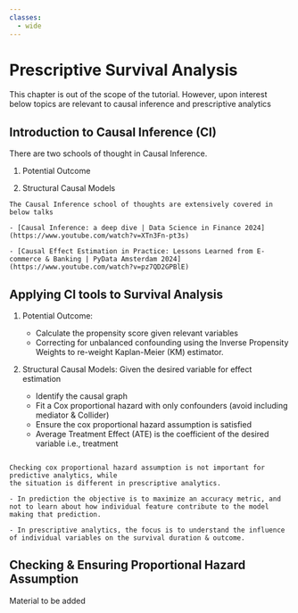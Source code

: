 ```yaml
---
classes:
  - wide
---
```


# Prescriptive Survival Analysis

This chapter is out of the scope of the tutorial. However, upon interest below topics are relevant to causal inference and prescriptive analytics 


## Introduction to Causal Inference (CI)
There are two schools of thought in Causal Inference. 

1. Potential Outcome

2. Structural Causal Models 


```{seealso}
The Causal Inference school of thoughts are extensively covered in below talks   

- [Causal Inference: a deep dive | Data Science in Finance 2024](https://www.youtube.com/watch?v=XTn3Fn-pt3s)

- [Causal Effect Estimation in Practice: Lessons Learned from E-commerce & Banking | PyData Amsterdam 2024](https://www.youtube.com/watch?v=pz7QD2GPBlE)
```


## Applying CI tools to Survival Analysis

1. Potential Outcome: 

   - Calculate the propensity score given relevant variables
   - Correcting for unbalanced confounding using the Inverse Propensity Weights to re-weight Kaplan-Meier (KM) estimator. 

2. Structural Causal Models: Given the desired variable for effect estimation  

   - Identify the causal graph
   - Fit a Cox proportional hazard with only confounders (avoid including mediator & Collider)
   - Ensure the cox proportional hazard assumption is satisfied 
   - Average Treatment Effect (ATE) is the coefficient of the desired variable i.e., treatment 

```{note}

Checking cox proportional hazard assumption is not important for predictive analytics, while 
the situation is different in prescriptive analytics. 

- In prediction the objective is to maximize an accuracy metric, and not to learn about how individual feature contribute to the model making that prediction.

- In prescriptive analytics, the focus is to understand the influence of individual variables on the survival duration & outcome.

```

## Checking & Ensuring Proportional Hazard Assumption  

Material to be added

